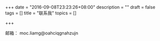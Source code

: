 +++
date = "2016-09-08T23:23:26+08:00"
description = ""
draft = false
tags = []
title = "联系我"
topics = []

+++

邮箱： <span class="reverse">moc.liamg@oahciqgnahzujn</span>